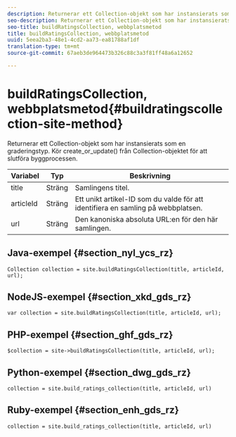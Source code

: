 ```yaml
---
description: Returnerar ett Collection-objekt som har instansierats som en graderingstyp. Kör create_or_update() från Collection-objektet för att slutföra byggprocessen.
seo-description: Returnerar ett Collection-objekt som har instansierats som en graderingstyp. Kör create_or_update() från Collection-objektet för att slutföra byggprocessen.
seo-title: buildRatingsCollection, webbplatsmetod
title: buildRatingsCollection, webbplatsmetod
uuid: 5eea2ba3-48e1-4cd2-aa73-ea81788af1df
translation-type: tm+mt
source-git-commit: 67aeb3de964473b326c88c3a3f81ff48a6a12652

---
```



# buildRatingsCollection, webbplatsmetod{#buildratingscollection-site-method}

Returnerar ett Collection-objekt som har instansierats som en graderingstyp. Kör create_or_update() från Collection-objektet för att slutföra byggprocessen.

| Variabel | Typ | Beskrivning |
|--- |--- |--- |
| title | Sträng | Samlingens titel. |
| articleId | Sträng | Ett unikt artikel-ID som du valde för att identifiera en samling på webbplatsen. |
| url | Sträng | Den kanoniska absoluta URL:en för den här samlingen. |

## Java-exempel {#section_nyl_ycs_rz}

```
Collection collection = site.buildRatingsCollection(title, articleId, url); 
```

## NodeJS-exempel {#section_xkd_gds_rz}

```
var collection = site.buildRatingsCollection(title, articleId, url); 
```

## PHP-exempel {#section_ghf_gds_rz}

```
$collection = site->buildRatingsCollection(title, articleId, url); 
```

## Python-exempel {#section_dwg_gds_rz}

```
collection = site.build_ratings_collection(title, articleId, url) 
```

## Ruby-exempel {#section_enh_gds_rz}

```
collection = site.build_ratings_collection(title, articleId, url) 
```

